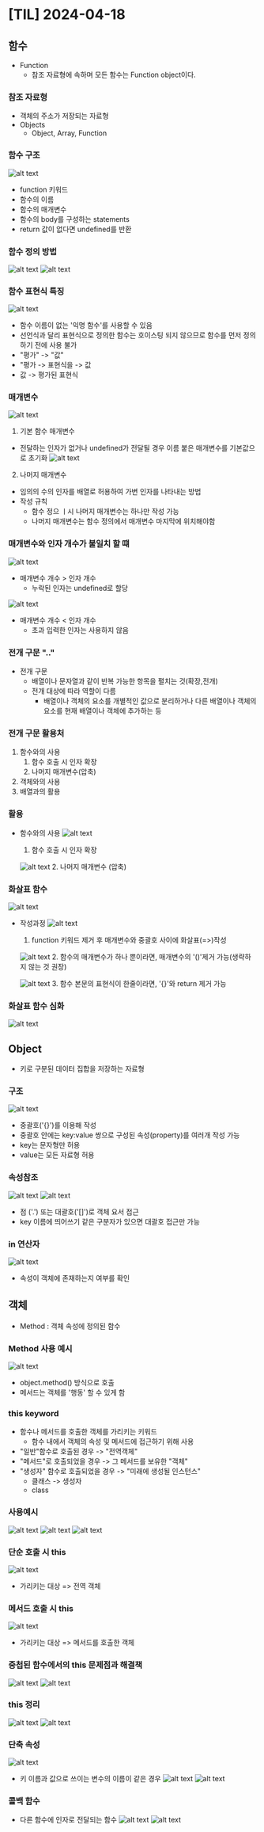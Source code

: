 # [TIL] 2024-04-18
## 함수
- Function
    - 참조 자료형에 속하며 모든 함수는 Function object이다.
### 참조 자료형
- 객체의 주소가 저장되는 자료형
- Objects 
    - Object, Array, Function
### 함수 구조
![alt text](image.png)
- function 키워드
- 함수의 이름
- 함수의 매개변수
- 함수의 body를 구성하는 statements
- return 값이 없다면 undefined를 반환
### 함수 정의 방법
![alt text](image-1.png)
![alt text](image-2.png)

### 함수 표현식 특징
![alt text](image-3.png)
- 함수 이름이 없는 '익명 함수'를 사용할 수 있음
- 선언식과 달리 표현식으로 정의한 함수는 호이스팅 되지 않으므로 함수를 먼저 정의하기 전에 사용 불가
- "평가" -> "값"
- "평가 -> 표현식을 -> 값
- 값 -> 평가된 표현식

### 매개변수
![alt text](image-4.png)
1. 기본 함수 매개변수
- 전달하는 인자가 없거나 undefined가 전달될 경우 이름 붙은 매개변수를 기본값으로 초기화
![alt text](image-5.png)
2. 나머지 매개변수
- 임의의 수의 인자를 배열로 허용하여 가변 인자를 나타내는 방법
- 작성 규칙
    - 함수 정으 ㅣ시 나머지 매개변수는 하나만 작성 가능
    - 나머지 매개변수는 함수 정의에서 매개변수 마지막에 위치해야함

### 매개변수와 인자 개수가 불일치 할 떄
![alt text](image-6.png)
- 매개변수 개수 > 인자 개수
    - 누락된 인자는 undefined로 할당

![alt text](image-7.png)
- 매개변수 개수 < 인자 개수
    - 초과 입력한 인자는 사용하지 않음

### 전개 구문 ".."
- 전개 구문
    - 배열이나 문자열과 같이 반복 가능한 항목을 펼치는 것(확장,전개)
    - 전개 대상에 따라 역할이 다름
        - 배열이나 객체의 요소를 개별적인 값으로 분리하거나 다른 배열이나 객체의 요소를 현재 배열이나 객체에 추가하는 등
### 전개 구문 활용처
1. 함수와의 사용
    1. 함수 호출 시 인자 확장
    2. 나머지 매개변수(압축)
2. 객체와의 사용
3. 배열과의 활용

### 활용
- 함수와의 사용
    ![alt text](image-8.png)
    1. 함수 호출 시 인자 확장

    ![alt text](image-9.png)
    2. 나머지 매개변수 (압축)

### 화살표 함수
![alt text](image-10.png)
- 작성과정
    ![alt text](image-11.png)
    1. function 키워드 제거 후 매개변수와 중괄호 사이에 화살표(=>)작성

    ![alt text](image-12.png)
    2. 함수의 매개변수가 하나 뿐이라면, 매개변수의 '()'제거 가능(생략하지 않는 것 권장)
    
    ![alt text](image-13.png)
    3. 함수 본문의 표현식이 한줄이라면, '{}'와 return 제거 가능
### 화살표 함수 심화
![alt text](image-14.png)

## Object
- 키로 구분된 데이터 집합을 저장하는 자료형
### 구조
![alt text](image-15.png)
- 중괄호('{}')를 이용해 작성
- 중괄호 안에는 key:value 쌍으로 구성된 속성(property)를 여러개 작성 가능
- key는 문자형만 허용
- value는 모든 자료형 허용
### 속성참조
![alt text](image-16.png)
![alt text](image-17.png)
- 점 ('.') 또는 대괄호('[]')로 객체 요서 접근
- key 이름에 띄어쓰기 같은 구분자가 있으면 대괄호 접근만 가능

### in 연산자
![alt text](image-18.png)
- 속성이 객체에 존재하는지 여부를 확인

## 객체
- Method : 객체 속성에 정의된 함수
### Method 사용 예시
![alt text](image-19.png)
- object.method() 방식으로 호출
- 메서드는 객체를 '행동' 할 수 있게 함
### this keyword
- 함수나 메서드를 호출한 객체를 가리키는 키워드
    - 함수 내에서 객체의 속성 및 메서드에 접근하기 위해 사용
- "일반"함수로 호출된 경우 -> "전역객체"
- "메서드"로 호출되었을 경우 -> 그 메서드를 보유한 "객체"
- "생성자" 함수로 호출되었을 경우 -> "미래에 생성될 인스턴스"
    - 클래스 -> 생성자
    - class 
### 사용예시
![alt text](image-20.png)
![alt text](image-21.png)
![alt text](image-22.png)
### 단순 호출 시 this
![alt text](image-23.png)
- 가리키는 대상 => 전역 객체
### 메서드 호출 시 this
![alt text](image-24.png)
- 가리키는 대상 => 메서드를 호출한 객체

### 중첩된 함수에서의 this 문제점과 해결책
![alt text](image-25.png)
![alt text](image-26.png)
### this 정리
![alt text](image-27.png)
![alt text](image-28.png)

### 단축 속성
![alt text](image-29.png)
- 키 이름과 값으로 쓰이는 변수의 이름이 같은 경우
![alt text](image-30.png)
![alt text](image-31.png)

### 콜백 함수
- 다른 함수에 인자로 전달되는 함수
![alt text](image-32.png)
![alt text](image-33.png)